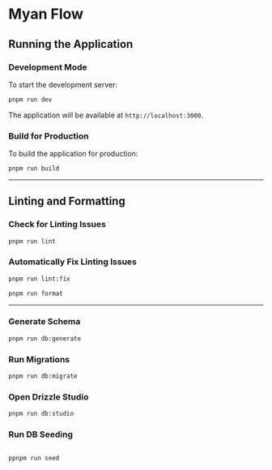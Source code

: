 # Myan Flow

## Running the Application

### Development Mode

To start the development server:

```bash
pnpm run dev
```

The application will be available at `http://localhost:3000`.

### Build for Production

To build the application for production:

```bash
pnpm run build
```

---

## Linting and Formatting

### Check for Linting Issues

```bash
pnpm run lint
```

### Automatically Fix Linting Issues

```bash
pnpm run lint:fix

pnpm run format
```

---

### Generate Schema

```bash
pnpm run db:generate
```

### Run Migrations

```bash
pnpm run db:migrate
```

### Open Drizzle Studio

```bash
pnpm run db:studio
```

### Run DB Seeding

```bash

ppnpm run seed
```
